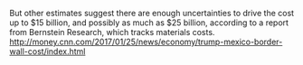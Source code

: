 But other estimates suggest there are enough uncertainties to drive the cost up to $15 billion, and possibly as much as $25 billion, according to a report from Bernstein Research, which tracks materials costs. 
http://money.cnn.com/2017/01/25/news/economy/trump-mexico-border-wall-cost/index.html
